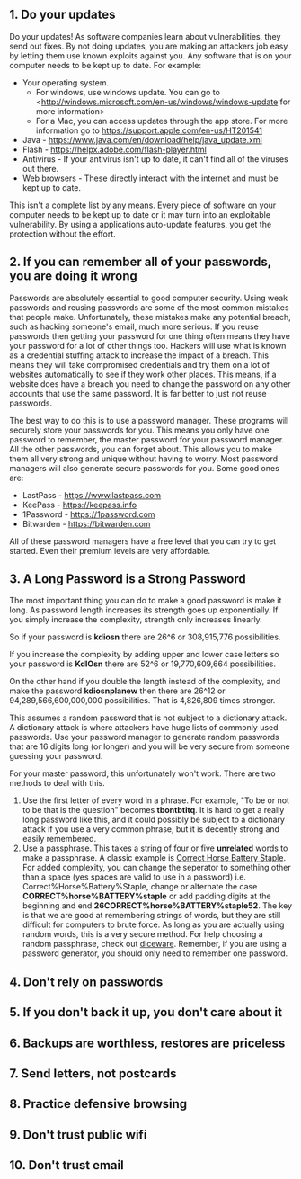 ## 1. Do your updates
Do your updates! As software companies learn about vulnerabilities, they send out fixes. By not doing updates, you are making an attackers job easy by letting them use known exploits against you. Any software that is on your computer needs to be kept up to date. For example:
* Your operating system.
  * For windows, use windows update. You can go to <http://windows.microsoft.com/en-us/windows/windows-update for more information>
  * For a Mac, you can access updates through the app store. For more information go to <https://support.apple.com/en-us/HT201541>
* Java - <https://www.java.com/en/download/help/java_update.xml>
* Flash - <https://helpx.adobe.com/flash-player.html>
* Antivirus - If your antivirus isn't up to date, it can't find all of the viruses out there.
* Web browsers - These directly interact with the internet and must be kept up to date.

This isn't a complete list by any means. Every piece of software on your computer needs to be kept up to date or it may turn into an exploitable vulnerability. By using a applications auto-update features, you get the protection without the effort.
## 2. If you can remember all of your passwords, you are doing it wrong
Passwords are absolutely essential to good computer security.  Using weak passwords and reusing passwords are some of the most common mistakes that people make.  Unfortunately, these mistakes make any potential breach, such as hacking someone's email, much more serious.  If you reuse passwords then getting your password for one thing often means they have your password for a lot of other things too. Hackers will use what is known as a credential stuffing attack to increase the impact of a breach. This means they will take compromised credentials and try them on a lot of websites automatically to see if they work other places. This means, if a website does have a breach you need to change the password on any other accounts that use the same password. It is far better to just not reuse passwords.

The best way to do this is to use a password manager. These programs will securely store your passwords for you. This means you only have one password to remember, the master password for your password manager. All the other passwords, you can forget about. This allows you to make them all very strong and unique without having to worry. Most password managers will also generate secure passwords for you. Some good ones are:
* LastPass - <https://www.lastpass.com>
* KeePass - <https://keepass.info>
* 1Password - <https://1password.com>
* Bitwarden - <https://bitwarden.com>

All of these password managers have a free level that you can try to get started. Even their premium levels are very affordable.

## 3. A Long Password is a Strong Password 
The most important thing you can do to make a good password is make it long. As password length increases its strength goes up exponentially. If you simply increase the complexity, strength only increases linearly. 

So if your password is **kdiosn** there are 26^6 or 308,915,776 possibilities. 

If you increase the complexity by adding upper and lower case letters so your password is **KdIOsn** there are 52^6 or 19,770,609,664 possibilities.

On the other hand if you double the length instead of the complexity, and make the password **kdiosnplanew** then there are 26^12 or 94,289,566,600,000,000 possibilities. That is 4,826,809 times stronger.

This assumes a random password that is not subject to a dictionary attack. A dictionary attack is where attackers have huge lists of commonly used passwords. Use your password manager to generate random passwords that are 16 digits long (or longer) and you will be very secure from someone guessing your password.

For your master password, this unfortunately won't work. There are two methods to deal with this.

1. Use the first letter of every word in a phrase. For example, "To be or not to be that is the question" becomes **tbontbtitq**. It is hard to get a really long password like this, and it could possibly be subject to a dictionary attack if you use a very common phrase, but it is decently strong and easily remembered.
2. Use a passphrase. This takes a string of four or five **unrelated** words to make a passphrase. A classic example is [Correct Horse Battery Staple](https://www.xkcd.com/936/). For added complexity, you can change the seperator to something other than a space (yes spaces are valid to use in a password) i.e. Correct%Horse%Battery%Staple, change or alternate the case **CORRECT%horse%BATTERY%staple** or add padding digits at the beginning and end **26CORRECT%horse%BATTERY%staple52**. The key is that we are good at remembering strings of words, but they are still difficult for computers to brute force. As long as you are actually using random words, this is a very secure method. For help choosing a random passphrase, check out [diceware](http://world.std.com/%7Ereinhold/diceware.html). Remember, if you are using a password generator, you should only need to remember one password.
 
## 4. Don't rely on passwords

##  5. If you don't back it up, you don't care about it

## 6. Backups are worthless, restores are priceless

## 7. Send letters, not postcards

## 8. Practice defensive browsing

## 9. Don't trust public wifi

## 10. Don't trust email


